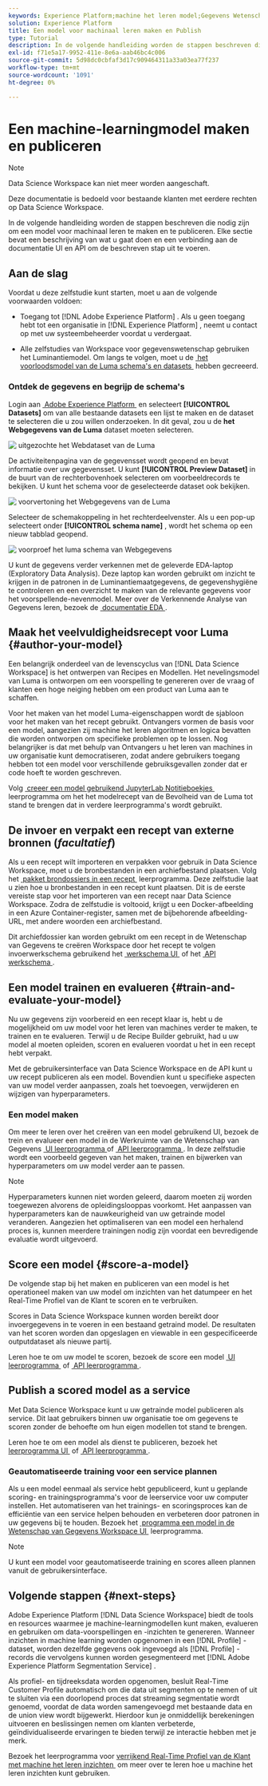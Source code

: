 ```yaml
---
keywords: Experience Platform;machine het leren model;Gegevens Wetenschap Workspace;populaire onderwerpen;creeer en publiceer een model
solution: Experience Platform
title: Een model voor machinaal leren maken en Publish
type: Tutorial
description: In de volgende handleiding worden de stappen beschreven die nodig zijn om een model voor machinaal leren te maken en te publiceren.
exl-id: f71e5a17-9952-411e-8e6a-aab46bc4c006
source-git-commit: 5d98dc0cbfaf3d17c909464311a33a03ea77f237
workflow-type: tm+mt
source-wordcount: '1091'
ht-degree: 0%

---
```



# Een machine-learningmodel maken en publiceren

>[!NOTE]
>
>Data Science Workspace kan niet meer worden aangeschaft.
>
>Deze documentatie is bedoeld voor bestaande klanten met eerdere rechten op Data Science Workspace.

In de volgende handleiding worden de stappen beschreven die nodig zijn om een model voor machinaal leren te maken en te publiceren. Elke sectie bevat een beschrijving van wat u gaat doen en een verbinding aan de documentatie UI en API om de beschreven stap uit te voeren.

## Aan de slag

Voordat u deze zelfstudie kunt starten, moet u aan de volgende voorwaarden voldoen:

- Toegang tot [!DNL Adobe Experience Platform] . Als u geen toegang hebt tot een organisatie in [!DNL Experience Platform] , neemt u contact op met uw systeembeheerder voordat u verdergaat.

- Alle zelfstudies van Workspace voor gegevenswetenschap gebruiken het Luminantiemodel. Om langs te volgen, moet u de [&#x200B; het voorloodsmodel van de Luma schema&#39;s en datasets &#x200B;](./create-luma-data.md) hebben gecreeerd.

### Ontdek de gegevens en begrijp de schema&#39;s

Login aan [&#x200B; Adobe Experience Platform &#x200B;](https://platform.adobe.com/) en selecteert **[!UICONTROL Datasets]** om van alle bestaande datasets een lijst te maken en de dataset te selecteren die u zou willen onderzoeken. In dit geval, zou u de **het Webgegevens van de Luma** dataset moeten selecteren.

![&#x200B; uitgezochte het Webdataset van de Luma &#x200B;](../images/models-recipes/model-walkthrough/luma-dataset.png)

De activiteitenpagina van de gegevensset wordt geopend en bevat informatie over uw gegevensset. U kunt **[!UICONTROL Preview Dataset]** in de buurt van de rechterbovenhoek selecteren om voorbeeldrecords te bekijken. U kunt het schema voor de geselecteerde dataset ook bekijken.

![&#x200B; voorvertoning het Webgegevens van de Luma &#x200B;](../images/models-recipes/model-walkthrough/preview-dataset.png)

Selecteer de schemakoppeling in het rechterdeelvenster. Als u een pop-up selecteert onder **[!UICONTROL schema name]** , wordt het schema op een nieuw tabblad geopend.

![&#x200B; voorproef het luma schema van Webgegevens &#x200B;](../images/models-recipes/model-walkthrough/preview-schema.png)

U kunt de gegevens verder verkennen met de geleverde EDA-laptop (Exploratory Data Analysis). Deze laptop kan worden gebruikt om inzicht te krijgen in de patronen in de Luminantiemaatgegevens, de gegevenshygiëne te controleren en een overzicht te maken van de relevante gegevens voor het voorspellende-nevenmodel. Meer over de Verkennende Analyse van Gegevens leren, bezoek de [&#x200B; documentatie EDA &#x200B;](../jupyterlab/eda-notebook.md).

## Maak het veelvuldigheidsrecept voor Luma {#author-your-model}

Een belangrijk onderdeel van de levenscyclus van [!DNL Data Science Workspace] is het ontwerpen van Recipes en Modellen. Het nevelingsmodel van Luma is ontworpen om een voorspelling te genereren over de vraag of klanten een hoge neiging hebben om een product van Luma aan te schaffen.

Voor het maken van het model Luma-eigenschappen wordt de sjabloon voor het maken van het recept gebruikt. Ontvangers vormen de basis voor een model, aangezien zij machine het leren algoritmen en logica bevatten die worden ontworpen om specifieke problemen op te lossen. Nog belangrijker is dat met behulp van Ontvangers u het leren van machines in uw organisatie kunt democratiseren, zodat andere gebruikers toegang hebben tot een model voor verschillende gebruiksgevallen zonder dat er code hoeft te worden geschreven.

Volg [&#x200B; creeer een model gebruikend JupyterLab Notitieboekjes &#x200B;](../jupyterlab/create-a-model.md) leerprogramma om het het modelrecept van de Bevolheid van de Luma tot stand te brengen dat in verdere leerprogramma&#39;s wordt gebruikt.

## De invoer en verpakt een recept van externe bronnen (*facultatief*)

Als u een recept wilt importeren en verpakken voor gebruik in Data Science Workspace, moet u de bronbestanden in een archiefbestand plaatsen. Volg het [&#x200B; pakket brondossiers in een recept &#x200B;](./package-source-files-recipe.md) leerprogramma. Deze zelfstudie laat u zien hoe u bronbestanden in een recept kunt plaatsen. Dit is de eerste vereiste stap voor het importeren van een recept naar Data Science Workspace. Zodra de zelfstudie is voltooid, krijgt u een Docker-afbeelding in een Azure Container-register, samen met de bijbehorende afbeelding-URL, met andere woorden een archiefbestand.

Dit archiefdossier kan worden gebruikt om een recept in de Wetenschap van Gegevens te creëren Workspace door het recept te volgen invoerwerkschema gebruikend het [&#x200B; werkschema UI &#x200B;](./import-packaged-recipe-ui.md) of het [&#x200B; API werkschema &#x200B;](./import-packaged-recipe-api.md).

## Een model trainen en evalueren {#train-and-evaluate-your-model}

Nu uw gegevens zijn voorbereid en een recept klaar is, hebt u de mogelijkheid om uw model voor het leren van machines verder te maken, te trainen en te evalueren. Terwijl u de Recipe Builder gebruikt, had u uw model al moeten opleiden, scoren en evalueren voordat u het in een recept hebt verpakt.

Met de gebruikersinterface van Data Science Workspace en de API kunt u uw recept publiceren als een model. Bovendien kunt u specifieke aspecten van uw model verder aanpassen, zoals het toevoegen, verwijderen en wijzigen van hyperparameters.

### Een model maken

Om meer te leren over het creëren van een model gebruikend UI, bezoek de trein en evalueer een model in de Werkruimte van de Wetenschap van Gegevens [&#x200B; UI leerprogramma &#x200B;](./train-evaluate-model-ui.md) of [&#x200B; API leerprogramma &#x200B;](./train-evaluate-model-api.md). In deze zelfstudie wordt een voorbeeld gegeven van het maken, trainen en bijwerken van hyperparameters om uw model verder aan te passen.

>[!NOTE]
>
> Hyperparameters kunnen niet worden geleerd, daarom moeten zij worden toegewezen alvorens de opleidingslooppas voorkomt. Het aanpassen van hyperparameters kan de nauwkeurigheid van uw getrainde model veranderen. Aangezien het optimaliseren van een model een herhalend proces is, kunnen meerdere trainingen nodig zijn voordat een bevredigende evaluatie wordt uitgevoerd.

## Score een model {#score-a-model}

De volgende stap bij het maken en publiceren van een model is het operationeel maken van uw model om inzichten van het datumpeer en het Real-Time Profiel van de Klant te scoren en te verbruiken.

Scores in Data Science Workspace kunnen worden bereikt door invoergegevens in te voeren in een bestaand getraind model. De resultaten van het scoren worden dan opgeslagen en viewable in een gespecificeerde outputdataset als nieuwe partij.

Leren hoe te om uw model te scoren, bezoek de score een model [&#x200B; UI leerprogramma &#x200B;](./score-model-ui.md) of [&#x200B; API leerprogramma &#x200B;](./score-model-api.md).

## Publish a scored model as a service

Met Data Science Workspace kunt u uw getrainde model publiceren als service. Dit laat gebruikers binnen uw organisatie toe om gegevens te scoren zonder de behoefte om hun eigen modellen tot stand te brengen.

Leren hoe te om een model als dienst te publiceren, bezoek het [&#x200B; leerprogramma UI &#x200B;](./publish-model-service-ui.md) of [&#x200B; API leerprogramma &#x200B;](./publish-model-service-api.md).

### Geautomatiseerde training voor een service plannen

Als u een model eenmaal als service hebt gepubliceerd, kunt u geplande scoring- en trainingsprogramma&#39;s voor de leerservice voor uw computer instellen. Het automatiseren van het trainings- en scoringsproces kan de efficiëntie van een service helpen behouden en verbeteren door patronen in uw gegevens bij te houden. Bezoek het [&#x200B; programma een model in de Wetenschap van Gegevens Workspace UI &#x200B;](./schedule-models-ui.md) leerprogramma.

>[!NOTE]
>
> U kunt een model voor geautomatiseerde training en scores alleen plannen vanuit de gebruikersinterface.

## Volgende stappen {#next-steps}

Adobe Experience Platform [!DNL Data Science Workspace] biedt de tools en resources waarmee je machine-learningmodellen kunt maken, evalueren en gebruiken om data-voorspellingen en -inzichten te genereren. Wanneer inzichten in machine learning worden opgenomen in een [!DNL Profile] -dataset, worden dezelfde gegevens ook ingevoegd als [!DNL Profile] -records die vervolgens kunnen worden gesegmenteerd met [!DNL Adobe Experience Platform Segmentation Service] .

Als profiel- en tijdreeksdata worden opgenomen, besluit Real-Time Customer Profile automatisch om die data uit segmenten op te nemen of uit te sluiten via een doorlopend proces dat streaming segmentatie wordt genoemd, voordat de data worden samengevoegd met bestaande data en de union view wordt bijgewerkt. Hierdoor kun je onmiddellijk berekeningen uitvoeren en beslissingen nemen om klanten verbeterde, geïndividualiseerde ervaringen te bieden terwijl ze interactie hebben met je merk.

Bezoek het leerprogramma voor [&#x200B; verrijkend Real-Time Profiel van de Klant met machine het leren inzichten &#x200B;](./enrich-profile.md) om meer over te leren hoe u machine het leren inzichten kunt gebruiken.
